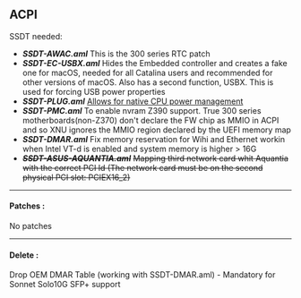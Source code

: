
## ACPI

SSDT needed:

* ***SSDT-AWAC.aml*** This is the 300 series RTC patch
* ***SSDT-EC-USBX.aml*** Hides the Embedded controller and creates a fake one for macOS, needed for all Catalina users and recommended for other versions of macOS. Also has a second function, USBX. This is used for forcing USB power properties
* ***SSDT-PLUG.aml*** [Allows for native CPU power management](https://dortania.github.io/Getting-Started-With-ACPI/Universal/plug-methods/prebuilt.html)
* ***SSDT-PMC.aml*** To enable nvram Z390 support. True 300 series motherboards(non-Z370) don't declare the FW chip as MMIO in ACPI and so XNU ignores the MMIO region declared by the UEFI memory map
* ***SSDT-DMAR.aml*** Fix memory reservation for Wihi and Ethernet workin when Intel VT-d is enabled and system memory is higher > 16G
* ***~~SSDT-ASUS-AQUANTIA.aml~~*** ~~Mapping third network card whit Aquantia with the correct PCI Id (The network card must be on the second physical PCI slot: PCIEX16_2)~~


---
#### Patches :

No patches

---
#### Delete :

Drop OEM DMAR Table (working with SSDT-DMAR.aml) - Mandatory for Sonnet Solo10G SFP+ support
